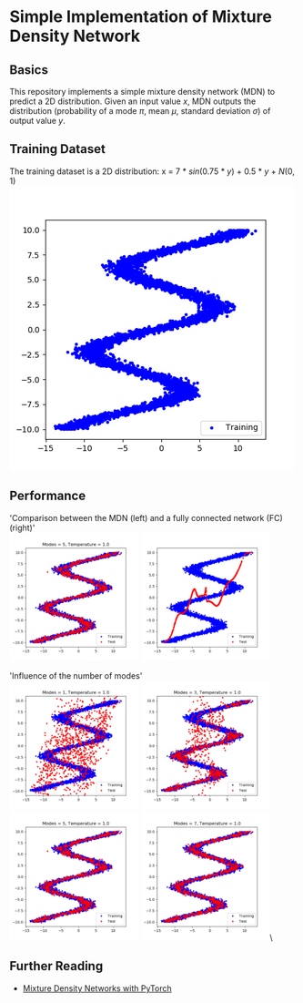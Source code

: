# Simple Implementation of Mixture Density Network
## Basics
This repository implements a simple mixture density network (MDN) to predict a 2D distribution. Given an input value *x*, MDN outputs the distribution (probability of a mode *π*, mean *μ*, standard deviation *σ*) of output value *y*.
## Training Dataset
The training dataset is a 2D distribution: x = 7 \* *sin*(0.75 \* *y*) + 0.5 \* *y* + *N*(0, 1)\
![Training Dataset](/stand%20alone%20implementation/MDN/Figures/Training%20and%20Test%20Samples/training_data.png "Training Dataset")
## Performance
'Comparison between the MDN (left) and a fully connected network (FC) (right)'\
<img src="/stand%20alone%20implementation/MDN/Figures/Training%20and%20Test%20Samples/mdn_5.png" alt="MDN" width="45%"/>
<img src="/stand%20alone%20implementation/MDN/Figures/Training%20and%20Test%20Samples/fc.png" alt="FC" width="45%"/>

'Influence of the number of modes'\
<img src="/stand%20alone%20implementation/MDN/Figures/Training%20and%20Test%20Samples/mdn_1.png" alt="MDN" width="45%"/>
<img src="/stand%20alone%20implementation/MDN/Figures/Training%20and%20Test%20Samples/mdn_3.png" alt="MDN" width="45%"/>\
<img src="/stand%20alone%20implementation/MDN/Figures/Training%20and%20Test%20Samples/mdn_5.png" alt="MDN" width="45%"/>
<img src="/stand%20alone%20implementation/MDN/Figures/Training%20and%20Test%20Samples/mdn_7.png" alt="MDN" width="45%"/>\


## Further Reading
- [Mixture Density Networks with PyTorch](https://github.com/hardmaru/pytorch_notebooks/blob/master/mixture_density_networks.ipynb)
